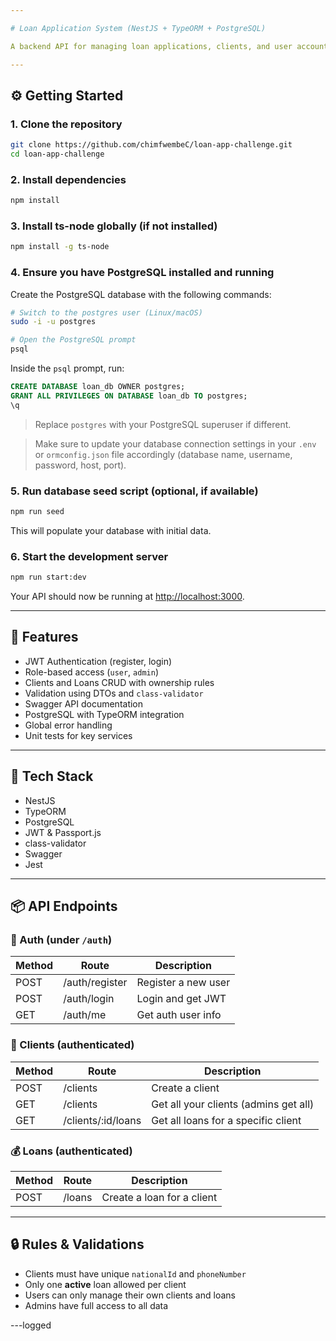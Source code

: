 ```yaml
---

# Loan Application System (NestJS + TypeORM + PostgreSQL)

A backend API for managing loan applications, clients, and user accounts using NestJS.

---
```


## ⚙️ Getting Started

### 1. Clone the repository

```bash
git clone https://github.com/chimfwembeC/loan-app-challenge.git
cd loan-app-challenge
```

### 2. Install dependencies

```bash
npm install
```

### 3. Install ts-node globally (if not installed)

```bash
npm install -g ts-node
```

### 4. Ensure you have PostgreSQL installed and running

Create the PostgreSQL database with the following commands:

```bash
# Switch to the postgres user (Linux/macOS)
sudo -i -u postgres

# Open the PostgreSQL prompt
psql
```

Inside the `psql` prompt, run:

```sql
CREATE DATABASE loan_db OWNER postgres;
GRANT ALL PRIVILEGES ON DATABASE loan_db TO postgres;
\q
```

> Replace `postgres` with your PostgreSQL superuser if different.

> Make sure to update your database connection settings in your `.env` or `ormconfig.json` file accordingly (database name, username, password, host, port).

### 5. Run database seed script (optional, if available)

```bash
npm run seed
```

This will populate your database with initial data.

### 6. Start the development server

```bash
npm run start:dev
```

Your API should now be running at [http://localhost:3000](http://localhost:3000).

---

## 🚀 Features

* JWT Authentication (register, login)
* Role-based access (`user`, `admin`)
* Clients and Loans CRUD with ownership rules
* Validation using DTOs and `class-validator`
* Swagger API documentation
* PostgreSQL with TypeORM integration
* Global error handling
* Unit tests for key services

---

## 🧱 Tech Stack

* NestJS
* TypeORM
* PostgreSQL
* JWT & Passport.js
* class-validator
* Swagger
* Jest

---

## 📦 API Endpoints

### 🔐 Auth (under `/auth`)

| Method | Route          | Description                  |
| ------ | -------------- | ---------------------------- |
| POST   | /auth/register | Register a new user          |
| POST   | /auth/login    | Login and get JWT            |
| GET    | /auth/me  | Get auth user info      |


### 👤 Clients (authenticated)

| Method | Route               | Description                           |
| ------ | ------------------- | ------------------------------------- |
| POST   | /clients            | Create a client                       |
| GET    | /clients            | Get all your clients (admins get all) |
| GET    | /clients/\:id/loans | Get all loans for a specific client   |

### 💰 Loans (authenticated)

| Method | Route  | Description                |
| ------ | ------ | -------------------------- |
| POST   | /loans | Create a loan for a client |

---

## 🔒 Rules & Validations

* Clients must have unique `nationalId` and `phoneNumber`
* Only one **active** loan allowed per client
* Users can only manage their own clients and loans
* Admins have full access to all data

---logged